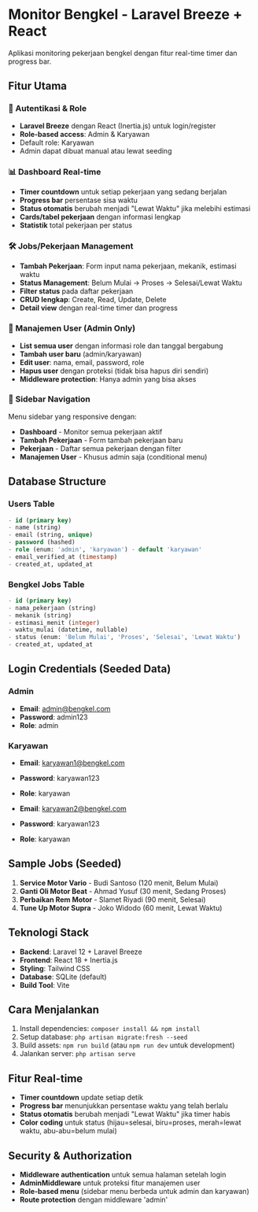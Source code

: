 # Monitor Bengkel - Laravel Breeze + React

Aplikasi monitoring pekerjaan bengkel dengan fitur real-time timer dan progress bar.

## Fitur Utama

### 🔑 Autentikasi & Role

-   **Laravel Breeze** dengan React (Inertia.js) untuk login/register
-   **Role-based access**: Admin & Karyawan
-   Default role: Karyawan
-   Admin dapat dibuat manual atau lewat seeding

### 📊 Dashboard Real-time

-   **Timer countdown** untuk setiap pekerjaan yang sedang berjalan
-   **Progress bar** persentase sisa waktu
-   **Status otomatis** berubah menjadi "Lewat Waktu" jika melebihi estimasi
-   **Cards/tabel pekerjaan** dengan informasi lengkap
-   **Statistik** total pekerjaan per status

### 🛠️ Jobs/Pekerjaan Management

-   **Tambah Pekerjaan**: Form input nama pekerjaan, mekanik, estimasi waktu
-   **Status Management**: Belum Mulai → Proses → Selesai/Lewat Waktu
-   **Filter status** pada daftar pekerjaan
-   **CRUD lengkap**: Create, Read, Update, Delete
-   **Detail view** dengan real-time timer dan progress

### 👥 Manajemen User (Admin Only)

-   **List semua user** dengan informasi role dan tanggal bergabung
-   **Tambah user baru** (admin/karyawan)
-   **Edit user**: nama, email, password, role
-   **Hapus user** dengan proteksi (tidak bisa hapus diri sendiri)
-   **Middleware protection**: Hanya admin yang bisa akses

### 🧭 Sidebar Navigation

Menu sidebar yang responsive dengan:

-   **Dashboard** - Monitor semua pekerjaan aktif
-   **Tambah Pekerjaan** - Form tambah pekerjaan baru
-   **Pekerjaan** - Daftar semua pekerjaan dengan filter
-   **Manajemen User** - Khusus admin saja (conditional menu)

## Database Structure

### Users Table

```sql
- id (primary key)
- name (string)
- email (string, unique)
- password (hashed)
- role (enum: 'admin', 'karyawan') - default 'karyawan'
- email_verified_at (timestamp)
- created_at, updated_at
```

### Bengkel Jobs Table

```sql
- id (primary key)
- nama_pekerjaan (string)
- mekanik (string)
- estimasi_menit (integer)
- waktu_mulai (datetime, nullable)
- status (enum: 'Belum Mulai', 'Proses', 'Selesai', 'Lewat Waktu')
- created_at, updated_at
```

## Login Credentials (Seeded Data)

### Admin

-   **Email**: admin@bengkel.com
-   **Password**: admin123
-   **Role**: admin

### Karyawan

-   **Email**: karyawan1@bengkel.com
-   **Password**: karyawan123
-   **Role**: karyawan

-   **Email**: karyawan2@bengkel.com
-   **Password**: karyawan123
-   **Role**: karyawan

## Sample Jobs (Seeded)

1. **Service Motor Vario** - Budi Santoso (120 menit, Belum Mulai)
2. **Ganti Oli Motor Beat** - Ahmad Yusuf (30 menit, Sedang Proses)
3. **Perbaikan Rem Motor** - Slamet Riyadi (90 menit, Selesai)
4. **Tune Up Motor Supra** - Joko Widodo (60 menit, Lewat Waktu)

## Teknologi Stack

-   **Backend**: Laravel 12 + Laravel Breeze
-   **Frontend**: React 18 + Inertia.js
-   **Styling**: Tailwind CSS
-   **Database**: SQLite (default)
-   **Build Tool**: Vite

## Cara Menjalankan

1. Install dependencies: `composer install && npm install`
2. Setup database: `php artisan migrate:fresh --seed`
3. Build assets: `npm run build` (atau `npm run dev` untuk development)
4. Jalankan server: `php artisan serve`

## Fitur Real-time

-   **Timer countdown** update setiap detik
-   **Progress bar** menunjukkan persentase waktu yang telah berlalu
-   **Status otomatis** berubah menjadi "Lewat Waktu" jika timer habis
-   **Color coding** untuk status (hijau=selesai, biru=proses, merah=lewat waktu, abu-abu=belum mulai)

## Security & Authorization

-   **Middleware authentication** untuk semua halaman setelah login
-   **AdminMiddleware** untuk proteksi fitur manajemen user
-   **Role-based menu** (sidebar menu berbeda untuk admin dan karyawan)
-   **Route protection** dengan middleware 'admin'
